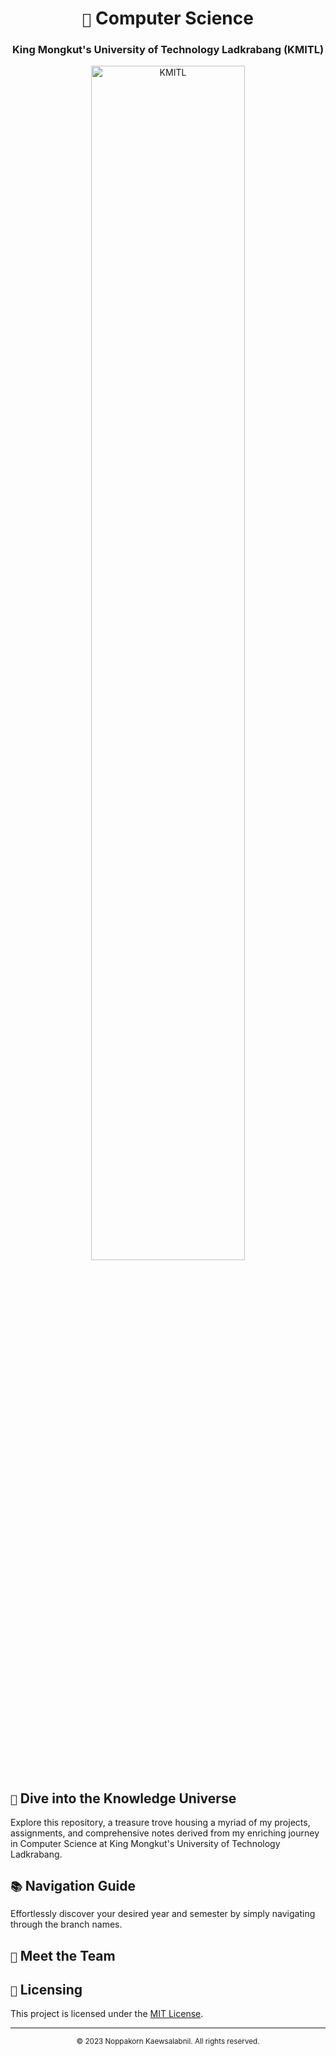 <div align="center">
  <h1><code>🏫</code> Computer Science</h1>
  <h3>King Mongkut's University of Technology Ladkrabang (KMITL)</h3>
</div>

<div align="center">
  <img src="https://estamps.kmitl.ac.th/kmitl-logo.png" alt="KMITL" width="70%">
</div>

## `🚀` Dive into the Knowledge Universe

Explore this repository, a treasure trove housing a myriad of my projects, assignments, and comprehensive notes derived from my enriching journey in Computer Science at King Mongkut's University of Technology Ladkrabang.

## `📚` Navigation Guide

Effortlessly discover your desired year and semester by simply navigating through the branch names.

## `🦧` Meet the Team

<!-- readme: contributors -start -->
<!-- readme: contributors -end -->

## `📝` Licensing

This project is licensed under the [MIT License](LICENSE).

---

<div align="center">
  <sub> © 2023 Noppakorn Kaewsalabnil. All rights reserved. </sub>
</div>
